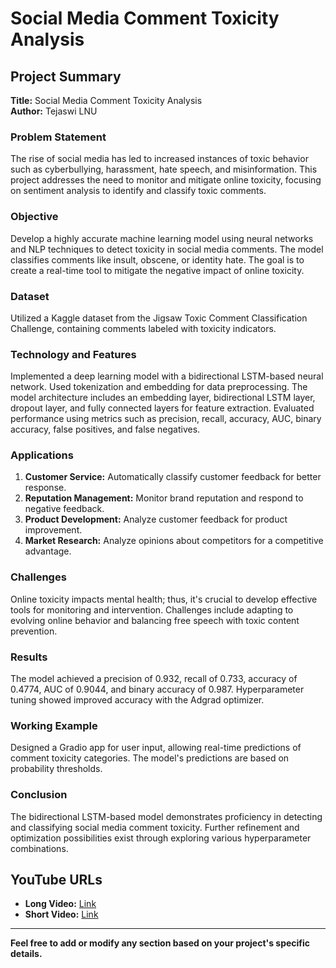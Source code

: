 # Social Media Comment Toxicity Analysis

## Project Summary

**Title:** Social Media Comment Toxicity Analysis  
**Author:** Tejaswi LNU  


### Problem Statement

The rise of social media has led to increased instances of toxic behavior such as cyberbullying, harassment, hate speech, and misinformation. This project addresses the need to monitor and mitigate online toxicity, focusing on sentiment analysis to identify and classify toxic comments.

### Objective

Develop a highly accurate machine learning model using neural networks and NLP techniques to detect toxicity in social media comments. The model classifies comments like insult, obscene, or identity hate. The goal is to create a real-time tool to mitigate the negative impact of online toxicity.

### Dataset

Utilized a Kaggle dataset from the Jigsaw Toxic Comment Classification Challenge, containing comments labeled with toxicity indicators.

### Technology and Features

Implemented a deep learning model with a bidirectional LSTM-based neural network. Used tokenization and embedding for data preprocessing. The model architecture includes an embedding layer, bidirectional LSTM layer, dropout layer, and fully connected layers for feature extraction. Evaluated performance using metrics such as precision, recall, accuracy, AUC, binary accuracy, false positives, and false negatives.

### Applications

1. **Customer Service:** Automatically classify customer feedback for better response.
2. **Reputation Management:** Monitor brand reputation and respond to negative feedback.
3. **Product Development:** Analyze customer feedback for product improvement.
4. **Market Research:** Analyze opinions about competitors for a competitive advantage.

### Challenges

Online toxicity impacts mental health; thus, it's crucial to develop effective tools for monitoring and intervention. Challenges include adapting to evolving online behavior and balancing free speech with toxic content prevention.

### Results

The model achieved a precision of 0.932, recall of 0.733, accuracy of 0.4774, AUC of 0.9044, and binary accuracy of 0.987. Hyperparameter tuning showed improved accuracy with the Adgrad optimizer.

### Working Example

Designed a Gradio app for user input, allowing real-time predictions of comment toxicity categories. The model's predictions are based on probability thresholds.


### Conclusion

The bidirectional LSTM-based model demonstrates proficiency in detecting and classifying social media comment toxicity. Further refinement and optimization possibilities exist through exploring various hyperparameter combinations.

## YouTube URLs

- **Long Video:** [Link](https://youtu.be/E__XMcmGlek)
- **Short Video:** [Link](https://youtu.be/C8qLJJaKDUk)

---

**Feel free to add or modify any section based on your project's specific details.**

